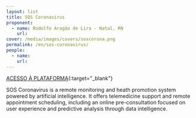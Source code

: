 ```yaml
---
layout: list
title: SOS Coronavirus
proponent:
  - name: Rodolfo Aragão de Lira - Natal, RN 
    url: 
cover: /media/images/covers/soscorona.png
permalink: /en/sos-coronavirus/
people:
  - name: 
    url: 
---
```


[ACESSO À PLATAFORMA](https://soscoronavirus.bubbleapps.io/){:target="_blank"}

SOS Coronavirus is a remote monitoring and heath promotion system powered by artificial intelligence. It offers telemedicine support and remote appointment scheduling, including an online pre-consultation focused on user experience and predictive analysis through data intelligence.
